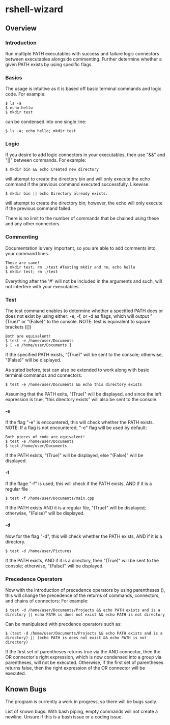 # rshell-wizard

<h2 id="Overview">Overview</h2>

<h3 id="Introduction">Introduction</h3>
Run multiple PATH executables with success and failure logic connectors between executables alongside commenting. Further determine whether a given PATH exists by using specific flags.

<h3 id="Basics">Basics</h3>
The usage is intuitive as it is based off basic terminal commands and logic code. For example:

    $ ls -a
    $ echo hello
    $ mkdir test
    
can be condensed into one single line:

    $ ls -a; echo hello; mkdir test

<h3 id="Logic">Logic</h3>
If you desire to add logic connectors in your executables, then use "&&" and "||" between commands. For example:

    $ mkdir bin && echo Created new directory
    
will attempt to create the directory bin and will only execute the echo command if the previous command executed successfully. Likewise:

    $ mkdir bin || echo Directory already exists.
    
will attempt to create the directory bin; however, the echo will only execute if the previous command failed.

There is no limit to the number of commands that be chained using these and any other connectors.

<h3 id="Commenting">Commenting</h3>
Documentation is very important, so you are able to add comments into your command lines.

    These are same!
    $ mkdir test; rm ./test #Testing mkdir and rm; echo hello
    $ mkdir test; rm ./test
    
Everything after the '#' will not be included in the arguments and such, will not interfere with your executables.

<h3 id="Test">Test</h3>
The test command enables to determine whether a specified PATH does or does not exist by using either: -e, -f, or -d as flags, which will output "(True)" or "(False)" to the console.
NOTE: test is equivalent to square brackets ([])

    Both are equivalent!
    $ test -e /home/user/Documents
    $ [ -e /home/user/Documents ]

If the specified PATH exists, "(True)" will be sent to the console; otherwise, "(False)" will be displayed.

As stated before, test can also be extended to work along with basic terminal commands and connectors:

    $ test -e /home/user/Documents && echo this directory exists

Assuming that the PATH exits, "(True)" will be displayed, and since the left expression is true, "this directory exists" will also be sent to the console.

<h4 id="-e">-e</h3>
If the flag "-e" is encountered, this will check whether the PATH exists.
NOTE: If a flag is not encountered, "-e" flag will be used by default:

    Both pieces of code are equivalent!
    $ test -e /home/user/Documents
    $ test /home/user/Documents

If the PATH exists, "(True)" will be displayed, else "(False)" will be displayed.

<h4 id="-f">-f</h4>
If the flage "-f" is used, this will check if the PATH exists, AND if it is a regular file

    $ test -f /home/user/Documents/main.cpp

If the PATH exists AND it is a regular file, "(True)" will be displayed; otherwise, "(False)" will be displayed.

<h4 id="-d">-d</h4>
Now for the flag "-d", this will check whether the PATH exists, AND if it is a directory.

    $ test -d /home/user/Pictures
    
If the PATH exists, AND if it is a directory, then "(True)" will be sent to the console; otherwise, "(False)" will be displayed.

<h3 id="Precedence Operators">Precedence Operators</h3>
Now with the introduction of precedence operators by using parentheses (), this will change the precedence of the returns of commands, connectors, and chains of connectors:
For example:

    $ test -d /home/user/Documents/Projects && echo PATH exists and is a directory || echo PATH is does not exist && echo PATH is not directory

Can be manipulated with precdence operators such as:

    $ (test -d /home/user/Documents/Projects && echo PATH exists and is a directory) || (echo PATH is does not exist && echo PATH is not directory)
    
If the first set of parentheses returns true via the AND connector, then the OR connector's right expression, which is now condensed into a group via parentheses, will not be executed. Otherwise, if the first set of parentheses returns false, then the right expression of the OR connector will be executed.

<h2 id="Known Bugs">Known Bugs</h2>

The program is currently a work in progress, so there will be bugs sadly. 

List of known bugs:
    With bash piping, empty commands will not create a newline. Unsure if this is a bash issue or a coding issue.

